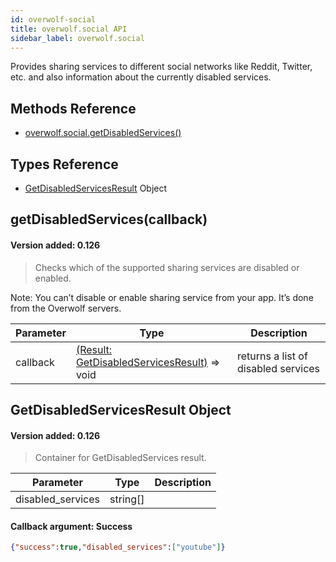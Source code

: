 ```yaml
---
id: overwolf-social
title: overwolf.social API
sidebar_label: overwolf.social
---
```


Provides sharing services to different social networks like Reddit, Twitter, etc. and also information about the currently disabled services.

## Methods Reference

* [overwolf.social.getDisabledServices()](#getdisabledservicescallback)

## Types Reference

* [GetDisabledServicesResult](#getDisabledServicesResult-object) Object

## getDisabledServices(callback)
#### Version added: 0.126

> Checks which of the supported sharing services are disabled or enabled.

Note: You can’t disable or enable sharing service from your app. It’s done from the Overwolf servers.

Parameter | Type                       | Description                                                             |
--------- | ---------------------------| ----------------------------------------------------------------------- |
callback  | [(Result: GetDisabledServicesResult)](#getdisabledservicesresult-object) => void  | returns a list of disabled services     |

## GetDisabledServicesResult Object
#### Version added: 0.126

> Container for GetDisabledServices result.

Parameter         | Type                                       | Description             |
------------------| -------------------------------------------| ----------------------- |
disabled_services | string[]                                   |                         | 

#### Callback argument: Success

```json
{"success":true,"disabled_services":["youtube"]}
```
